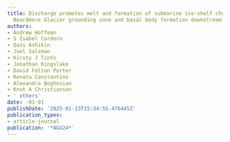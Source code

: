 ```yaml
---
title: Discharge promotes melt and formation of submarine ice-shelf channels at the
  Beardmore Glacier grounding zone and basal body formation downstream
authors:
- Andrew Hoffman
- S Isabel Cordero
- Qazi Ashikin
- Joel Salzman
- Kirsty J Tinto
- Jonathan Kingslake
- David Felton Porter
- Renata Constantino
- Alexandra Boghosian
- Knut A Christianson
- ' others'
date: -01-01
publishDate: '2025-01-13T15:34:55.476445Z'
publication_types:
- article-journal
publication: '*AGU24*'
---
```

